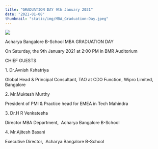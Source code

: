 ```yaml
---
title: "GRADUATION DAY 9th January 2021"
date: "2021-01-08"
thumbnail: "static/img/MBA_Graduation-Day.jpeg"
---
```


![](images/MBA_Graduation-Day-300x300.jpeg)

Acharya Bangalore B-School MBA GRADUATION DAY

On Saturday, the 9th January 2021 at 2:00 PM in BMR Auditorium

CHIEF GUESTS

1\. Dr.Avnish Kshatriya

Global Head & Principal Consultant, TAO at CDO Function, Wipro Limited, Bangalore

2\. Mr.Muktesh Murthy

President of PMI & Practice head for EMEA in Tech Mahindra

3\. Dr.H R Venkatesha

Director MBA Department,  Acharya Bangalore B-School

4\. Mr.Ajitesh Basani

Executive Director,  Acharya Bangalore B-School

